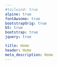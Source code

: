 ```yaml
---
#tailwind: true
alpine: true
fontAwsome: true
bootstrapOrig: true
b5: true
bootstrap: true
jquery: true

title: Home
header: Home
meta_description: Home
---
```


